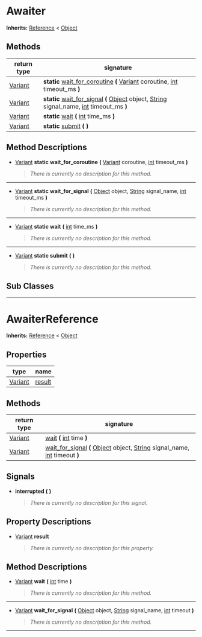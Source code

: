   
# Awaiter
  
**Inherits:** [Reference](https://docs.godotengine.org/en/3.5/classes/class_reference.html) < [Object](https://docs.godotengine.org/en/3.5/classes/class_object.html)  
  
  
## Methods
  
| return type                                                               | signature                                                                                                                                                                                                                                                                                                               |
|---------------------------------------------------------------------------|-------------------------------------------------------------------------------------------------------------------------------------------------------------------------------------------------------------------------------------------------------------------------------------------------------------------------|
| [Variant](https://docs.godotengine.org/en/3.5/classes/class_variant.html) | **static** [wait\_for\_coroutine](#method-wait-for-coroutine) **(** [Variant](https://docs.godotengine.org/en/3.5/classes/class_variant.html) coroutine, [int](https://docs.godotengine.org/en/3.5/classes/class_int.html) timeout\_ms **)**                                                                            |
| [Variant](https://docs.godotengine.org/en/3.5/classes/class_variant.html) | **static** [wait\_for\_signal](#method-wait-for-signal) **(** [Object](https://docs.godotengine.org/en/3.5/classes/class_object.html) object, [String](https://docs.godotengine.org/en/3.5/classes/class_string.html) signal\_name, [int](https://docs.godotengine.org/en/3.5/classes/class_int.html) timeout\_ms **)** |
| [Variant](https://docs.godotengine.org/en/3.5/classes/class_variant.html) | **static** [wait](#method-wait) **(** [int](https://docs.godotengine.org/en/3.5/classes/class_int.html) time\_ms **)**                                                                                                                                                                                                  |
| [Variant](https://docs.godotengine.org/en/3.5/classes/class_variant.html) | **static** [submit](#method-submit) **(**  **)**                                                                                                                                                                                                                                                                        |  
  
## Method Descriptions
  
- <a name="method-wait-for-coroutine"></a>[Variant](https://docs.godotengine.org/en/3.5/classes/class_variant.html) **static** **wait\_for\_coroutine** **(** [Variant](https://docs.godotengine.org/en/3.5/classes/class_variant.html) coroutine, [int](https://docs.godotengine.org/en/3.5/classes/class_int.html) timeout\_ms **)**  
  
	> *There is currently no description for this method.*  
________________

- <a name="method-wait-for-signal"></a>[Variant](https://docs.godotengine.org/en/3.5/classes/class_variant.html) **static** **wait\_for\_signal** **(** [Object](https://docs.godotengine.org/en/3.5/classes/class_object.html) object, [String](https://docs.godotengine.org/en/3.5/classes/class_string.html) signal\_name, [int](https://docs.godotengine.org/en/3.5/classes/class_int.html) timeout\_ms **)**  
  
	> *There is currently no description for this method.*  
________________

- <a name="method-wait"></a>[Variant](https://docs.godotengine.org/en/3.5/classes/class_variant.html) **static** **wait** **(** [int](https://docs.godotengine.org/en/3.5/classes/class_int.html) time\_ms **)**  
  
	> *There is currently no description for this method.*  
________________

- <a name="method-submit"></a>[Variant](https://docs.godotengine.org/en/3.5/classes/class_variant.html) **static** **submit** **(**  **)**  
  
	> *There is currently no description for this method.*
  
  
## Sub Classes
  
________________
  
  
# AwaiterReference
  
**Inherits:** [Reference](https://docs.godotengine.org/en/3.5/classes/class_reference.html) < [Object](https://docs.godotengine.org/en/3.5/classes/class_object.html)  
  
  
## Properties
  
| type                                                                      | name                       |
|---------------------------------------------------------------------------|----------------------------|
| [Variant](https://docs.godotengine.org/en/3.5/classes/class_variant.html) | [result](#property-result) |  
  
## Methods
  
| return type                                                               | signature                                                                                                                                                                                                                                                                                                |
|---------------------------------------------------------------------------|----------------------------------------------------------------------------------------------------------------------------------------------------------------------------------------------------------------------------------------------------------------------------------------------------------|
| [Variant](https://docs.godotengine.org/en/3.5/classes/class_variant.html) | [wait](#method-wait) **(** [int](https://docs.godotengine.org/en/3.5/classes/class_int.html) time **)**                                                                                                                                                                                                  |
| [Variant](https://docs.godotengine.org/en/3.5/classes/class_variant.html) | [wait\_for\_signal](#method-wait-for-signal) **(** [Object](https://docs.godotengine.org/en/3.5/classes/class_object.html) object, [String](https://docs.godotengine.org/en/3.5/classes/class_string.html) signal\_name, [int](https://docs.godotengine.org/en/3.5/classes/class_int.html) timeout **)** |  
  
## Signals
  
- <a name="signal-interrupted"></a>**interrupted** **(**  **)**  
  
	> *There is currently no description for this signal.*
  
  
## Property Descriptions
  
- <a name="property-result"></a>[Variant](https://docs.godotengine.org/en/3.5/classes/class_variant.html) **result**  
  
	> *There is currently no description for this property.*
  
  
## Method Descriptions
  
- <a name="method-wait"></a>[Variant](https://docs.godotengine.org/en/3.5/classes/class_variant.html) **wait** **(** [int](https://docs.godotengine.org/en/3.5/classes/class_int.html) time **)**  
  
	> *There is currently no description for this method.*  
________________

- <a name="method-wait-for-signal"></a>[Variant](https://docs.godotengine.org/en/3.5/classes/class_variant.html) **wait\_for\_signal** **(** [Object](https://docs.godotengine.org/en/3.5/classes/class_object.html) object, [String](https://docs.godotengine.org/en/3.5/classes/class_string.html) signal\_name, [int](https://docs.godotengine.org/en/3.5/classes/class_int.html) timeout **)**  
  
	> *There is currently no description for this method.*  
________________

  
